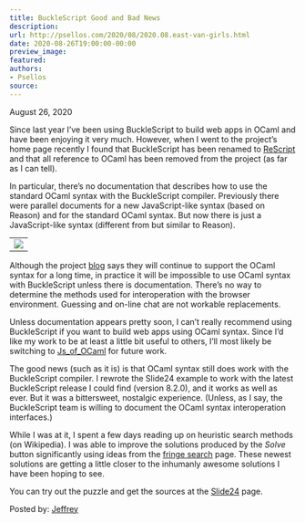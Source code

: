 ```yaml
---
title: BuckleScript Good and Bad News
description:
url: http://psellos.com/2020/08/2020.08.east-van-girls.html
date: 2020-08-26T19:00:00-00:00
preview_image:
featured:
authors:
- Psellos
source:
---
```


<div class="date">August 26, 2020</div>

<p>Since last year I&rsquo;ve been using BuckleScript to build web apps in OCaml
and have been enjoying it very much. However, when I went to the
project&rsquo;s home page recently I found that BuckleScript has been renamed
to <a href="http://rescript-lang.org/">ReScript</a> and that all reference to OCaml
has been removed from the project (as far as I can tell).</p>

<p>In particular, there&rsquo;s no documentation that describes how to use the
standard OCaml syntax with the BuckleScript compiler. Previously there
were parallel documents for a new JavaScript-like syntax (based on
Reason) and for the standard OCaml syntax. But now there is just a
JavaScript-like syntax (different from but similar to Reason).</p>

<table class="morelikealist" style="margin-top: 0.4em;">
<tr><td>
<a href="http://psellos.com/ocaml/example-app-slide24.html">
<img src="http://psellos.com/images/slide242-220-sepia.png"/><br/>
</a>
</td></tr>
</table>

<p>Although the project
<a href="http://reasonml.org/blog/a-note-on-bucklescripts-future-commitments">blog</a>
says they will continue to support the OCaml syntax for a long time, in
practice it will be impossible to use OCaml syntax with BuckleScript
unless there is documentation. There&rsquo;s no way to determine the methods
used for interoperation with the browser environment. Guessing and
on-line chat are not workable replacements.</p>

<p>Unless documentation appears pretty soon, I can&rsquo;t really recommend using
BuckleScript if you want to build web apps using OCaml syntax. Since I&rsquo;d
like my work to be at least a little bit useful to others, I&rsquo;ll most
likely be switching to
<a href="https://ocsigen.org/js_of_ocaml/3.1.0/manual/overview">Js_of_OCaml</a> for
future work.</p>

<p>The good news (such as it is) is that OCaml syntax still does work with
the BuckleScript compiler. I rewrote the Slide24 example to work with
the latest BuckleScript release I could find (version 8.2.0), and it
works as well as ever. But it was a bittersweet, nostalgic experience.
(Unless, as I say, the BuckleScript team is willing to document the
OCaml syntax interoperation interfaces.)</p>

<p>While I was at it, I spent a few days reading up on heuristic search
methods (on Wikipedia). I was able to improve the solutions produced by
the <em>Solve</em> button significantly using ideas from the <a href="http://en.wikipedia.org/wiki/Fringe_search">fringe
search</a> page. These newest
solutions are getting a little closer to the inhumanly awesome solutions
I have been hoping to see.</p>

<p>You can try out the puzzle and get the sources at the
<a href="http://psellos.com/ocaml/example-app-slide24.html">Slide24</a> page.</p>

<p>Posted by: <a href="http://psellos.com/aboutus.html#jeffreya.scofieldphd">Jeffrey</a></p>

<p></p>

